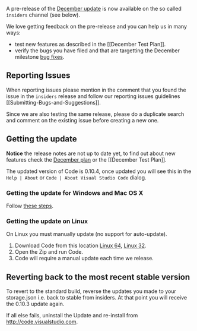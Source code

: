 A pre-release of the [December update](../issues/917) is now available on the so called `insiders` channel (see below). 

We love getting feedback on the pre-release and you can help us in many ways:
- test new features as described in the [[December Test Plan]].
- verify the bugs you have filed and that are targetting the December milestone [bug fixes](https://github.com/Microsoft/vscode/issues?q=is%3Aissue+is%3Aclosed+label%3Abug+milestone%3A%22Dec+2015%22).

## Reporting Issues
When reporting issues please mention in the comment that you found the issue in the `insiders` release and follow our reporting issues guidelines [[Submitting-Bugs-and-Suggestions]].

Since we are also testing the same release, please do a duplicate search and comment on the existing issue before creating a new one.

## Getting the update
**Notice** the release notes are not up to date yet, to find out about new features check the [December plan](../issues/917) or the [[December Test Plan]].

The updated version of Code is 0.10.4, once updated you will see this in the `Help | About` or `Code | About Visual Studio Code` dialog.

### Getting the update for Windows and Mac OS X
Follow [these steps](https://code.visualstudio.com/Docs/supporting/FAQ#_how-can-i-test-prerelease-versions-of-vs-code). 

### Getting the update on Linux
On Linux you must manually update (no support for auto-update).
1. Download Code from this location [Linux 64](https://az764295.vo.msecnd.net/public/0.10.4/VSCode-linux64.zip), [Linux 32](https://az764295.vo.msecnd.net/public/0.10.4/VSCode-linux32.zip).
2. Open the Zip and run Code.
3. Code will require a manual update each time we release.

## Reverting back to the most recent stable version
To revert to the standard build, reverse the updates you made to your storage.json i.e. back to stable from insiders.   At that point you will receive the 0.10.3 update again. 

If all else fails, uninstall the Update and re-install from http://code.visualstudio.com.

